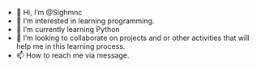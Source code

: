 - 👋 Hi, I’m @Sighmnc
- 👀 I’m interested in learning programming.
- 🌱 I’m currently learning Python
- 💞️ I’m looking to collaborate on projects and or other activities that will help me in this learning process.
- 📫 How to reach me via message. 

<!---
Sighmnc/Sighmnc is a ✨ special ✨ repository because its `README.md` (this file) appears on your GitHub profile.
You can click the Preview link to take a look at your changes.
--->
